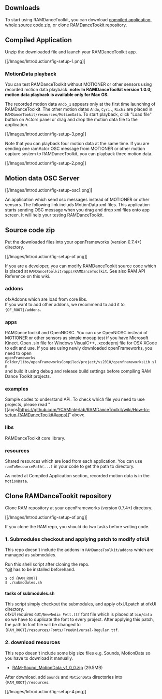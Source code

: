 ## Downloads

To start using RAMDanceToolkit, you can download [compiled application, whole source code zip](Overview#downloads), or clone [RAMDanceTookit repository](https://github.com/YCAMInterlab/RAMDanceToolkit).

## Compiled Application

Unzip the downloaded file and launch your RAMDanceToolkit app.  

[[/Images/Introduction/fig-setup-1.png]]

### MotionData playback

You can test RAMDanceToolkit without MOTIONER or other sensors using recorded motion data playback.
**note: In RAMDanceToolkit version 1.0.0, motion data playback is available only for Mac OS.**

The recorded motion data `Ando_1` appears only at the first time launching of RAMDanceToolkit. The other motion datas `Ando`, `Cyril`, `Richi` are placed in `RAMDanceTookit/resources/MotionData`.  To start playback, click "Load file" button on Actors panel or drag and drop the motion data file to the application.

[[/Images/Introduction/fig-setup-3.png]]

Note that you can playback four motion data at the same time. If you are sending one ramActor OSC message from MOTIONER or other motion capture system to RAMDanceToolkit, you can playback three motion data.

[[/Images/Introduction/fig-setup-2.png]]


## Motion data OSC Server

[[/Images/Introduction/fig-setup-osc1.png]]

An application which send osc messages instead of MOTIONER or other sensors.
The following link includs MotionData xml files. This application starts sending OSC message when you drag and drop xml files onto app screen.
It will help your testing RAMDanceToolkit.

## Source code zip

Put the downloaded files into your openFrameworks (version 0.7.4+) directory.

[[/Images/Introduction/fig-setup-of.png]]

If you are a developer, you can modify RAMDanceTookit source code which is placed at `RAMDanceToolkit/apps/RAMDanceToolkit`. See also RAM API Reference on this wiki.

### addons 

ofxAddons which are load from core libs.  
If you want to add other addons, we recommend to add it to `{OF_ROOT}/addons`.

### apps

RAMDanceToolkit and OpenNIOSC.
You can use OpenNIOSC instead of MOTIONER or other sensors as simple mocap test if you have Microsoft Kinect. Open .sln file for Windows VisualC++, .xcodeproj file for OSX XCode to edit and use. If you are using newly downloaded openFrameworks, you need to open<br />
`openFrameworks Folder/libs/openFrameworksCompiled/project/vs2010/openframeworksLib.sln`<br />
and build it using debug and release build settings before compiling RAM Dance Toolkit projects.

### examples

Sample codes to understand API. To check which file you need to use projects, please read "[[apps|https://github.com/YCAMInterlab/RAMDanceToolkit/wiki/How-to-setup-RAMDanceToolkit#apps]]" above.


### libs

RAMDanceToolkit core library.

### resources

Shared resources which are load from each application. You can use `ramToRecourcePath(...)` in your code to get the path to directory.

As noted at Compiled Application section, recorded motion data is in the `MotionData`. 


## Clone RAMDanceTookit repository

Clone RAM repository at your openFrameworks (version 0.7.4+) directory.

[[/Images/Introduction/fig-setup-of.png]]

If you clone the RAM repo, you should do two tasks before writing code.

### 1. Submodules checkout and applying patch to modify ofxUI

This repo doesn't include the addons in `RAMDanceToolkit/addons` which are managed as submodules.

Run this shell script after cloning the repo.  
*[git](http://git-scm.com/downloads) has to be installed beforehand.


	$ cd {RAM_ROOT}
	$ ./submodules.sh


#### tasks of submodules.sh

This script simply checkout the submodules, and apply ofxUI.patch at ofxUI directory.  
ofxUI requires `GUI/NewMedia Fett.ttf` font file which is placed at `bin/data` so we have to duplicate the font to every project. After applying this patch, the path to font file will be changed to `{RAM_ROOT}/resources/Fonts/FreeUniversal-Regular.ttf`.


### 2. download resources

This repo doesn't include some big size files e.g. Sounds, MotionData so you have to download it manually.

- [RAM-Sound_MotionData_v1_0_0.zip](https://raw.github.com/wiki/YCAMInterlab/RAMDanceToolkit/releases/resources/RAM-Sound_MotionData_v1_0_0.zip) (29.5MB)

After download, add `Sounds` and `MotionData` directories into `{RAM_ROOT}/resources`.

[[/Images/Introduction/fig-setup-4.png]]